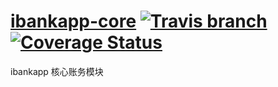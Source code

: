 # [ibankapp-core](http://www.ibankapp.org) [![Travis branch](https://img.shields.io/travis/codelder/ibankapp-core.svg?maxAge=2592000?style=flat)](https://travis-ci.org/codelder/ibankapp-core) [![Coverage Status](https://img.shields.io/codecov/c/github/codelder/ibankapp-core.svg?style=flat)](https://codecov.io/gh/codelder/ibankapp-core)

ibankapp 核心账务模块
